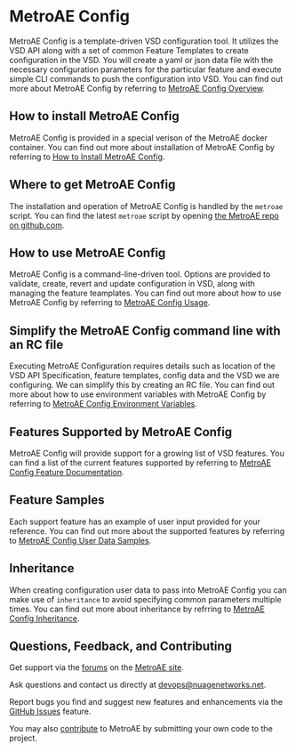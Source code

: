 # MetroAE Config

MetroAE Config is a template-driven VSD configuration tool. It utilizes the VSD API along with a set of common Feature Templates to create configuration in the VSD. You will create a yaml or json data file with the necessary configuration parameters for the particular feature and execute simple CLI commands to push the configuration into VSD. You can find out more about MetroAE Config by referring to [MetroAE Config Overview](CONFIG_OVERVIEW.md).

## How to install MetroAE Config

MetroAE Config is provided in a special verison of the MetroAE docker container. You can find out more about installation of MetroAE Config by referring to [How to Install MetroAE Config](CONFIG_INSTALLATION.md).  

## Where to get MetroAE Config

The installation and operation of MetroAE Config is handled by the `metroae` script. You can find the latest `metroae` script by opening [the MetroAE repo on github.com](https://raw.githubusercontent.com/nuagenetworks/nuage-metroae/master/metroae).  

## How to use MetroAE Config

MetroAE Config is a command-line-driven tool. Options are provided to validate, create, revert and update configuration in VSD, along with managing the feature teamplates. You can find out more about how to use MetroAE Config by referring to [MetroAE Config Usage](CONFIG_USAGE.md).

## Simplify the MetroAE Config command line with an RC file

Executing MetroAE Configuration requires details such as location of the VSD API Specification, feature templates, config data and the VSD we are configuring. We can simplify this by creating an RC file. You can find out more about how to use environment variables with MetroAE Config by referring to [MetroAE Config Environment Variables](CONFIG_ENV_VARIABLES.md).  

## Features Supported by MetroAE Config

MetroAE Config will provide support for a growing list of VSD features. You can find a list of the current features supported by referring to [MetroAE Config Feature Documentation](../standard-templates/documentation/README.md).

## Feature Samples

Each support feature has an example of user input provided for your reference. You can find out more about the supported features by referring to [MetroAE Config User Data Samples](../standard-templates/examples).

## Inheritance

When creating configuration user data to pass into MetroAE Config you can make use of `inheritance` to avoid specifying common parameters multiple times. You can find out more about inheritance by refrring to [MetroAE Config Inheritance](CONFIG_INHERITANCE.md).

## Questions, Feedback, and Contributing

Get support via the [forums](https://devops.nuagenetworks.net/forum/) on the [MetroAE site](https://devops.nuagenetworks.net/).

Ask questions and contact us directly at [devops@nuagenetworks.net](mailto:devops@nuagenetworks.net "send email to nuage-metro project").

Report bugs you find and suggest new features and enhancements via the [GitHub Issues](https://github.com/nuagenetworks/nuage-metroae/issues "nuage-metroae issues") feature.

You may also [contribute](CONTRIBUTING.md) to MetroAE by submitting your own code to the project.
